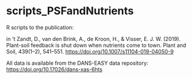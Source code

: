 # scripts_PSFandNutrients
R scripts to the publication:

in ’t Zandt, D., van den Brink, A., de Kroon, H., & Visser, E. J. W. (2019). Plant-soil feedback is shut down when nutrients come to town. Plant and Soil, 439(1–2), 541–551. https://doi.org/10.1007/s11104-019-04050-9

All data is available from the DANS-EASY data repository: https://doi.org/10.17026/dans-xas-6hts
